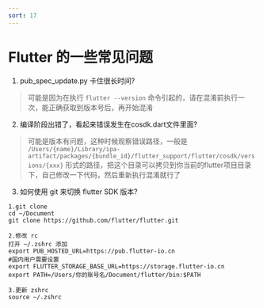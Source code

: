 ```yaml
---
sort: 17
---
```


# Flutter 的一些常见问题

1. pub_spec_update.py 卡住很长时间?
> 可能是因为在执行 `flutter --version` 命令引起的，请在混淆前执行一次，能正确获取到版本号后，再开始混淆
>

2. 编译阶段出错了，看起来错误发生在cosdk.dart文件里面?
> 可能是版本有问题，这种时候观察错误路径，一般是 `/Users/{name}/Library/ipa-artifact/packages/{bundle_id}/flutter_support/flutter/cosdk/versions/{xxx}` 形式的路径，把这个目录可以拷贝到你当前的flutter项目目录下，自己修改一下代码，然后重新执行混淆就行了
>

3. 如何使用 git 来切换 flutter SDK 版本?
>
```
1.git clone 
cd ~/Document
git clone https://github.com/flutter/flutter.git

2.修改 rc
打开 ~/.zshrc 添加
export PUB_HOSTED_URL=https://pub.flutter-io.cn
#国内用户需要设置
export FLUTTER_STORAGE_BASE_URL=https://storage.flutter-io.cn
export PATH=/Users/你的账号名/Document/flutter/bin:$PATH

3.更新 zshrc
source ~/.zshrc
```